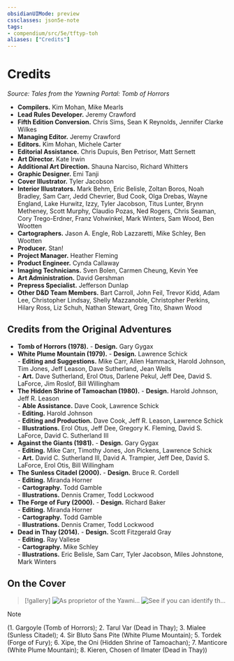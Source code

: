 ```yaml
---
obsidianUIMode: preview
cssclasses: json5e-note
tags:
- compendium/src/5e/tftyp-toh
aliases: ["Credits"]
---
```

# Credits
*Source: Tales from the Yawning Portal: Tomb of Horrors* 

- **Compilers.** Kim Mohan, Mike Mearls  
- **Lead Rules Developer.** Jeremy Crawford  
- **Fifth Edition Conversion.** Chris Sims, Sean K Reynolds, Jennifer Clarke Wilkes  
- **Managing Editor.** Jeremy Crawford  
- **Editors.** Kim Mohan, Michele Carter  
- **Editorial Assistance.** Chris Dupuis, Ben Petrisor, Matt Sernett  
- **Art Director.** Kate Irwin  
- **Additional Art Direction.** Shauna Narciso, Richard Whitters  
- **Graphic Designer.** Emi Tanji  
- **Cover Illustrator.** Tyler Jacobson  
- **Interior Illustrators.** Mark Behm, Eric Belisle, Zoltan Boros, Noah Bradley, Sam Carr, Jedd Chevrier, Bud Cook, Olga Drebas, Wayne England, Lake Hurwitz, Izzy, Tyler Jacobson, Titus Lunter, Brynn Metheney, Scott Murphy, Claudio Pozas, Ned Rogers, Chris Seaman, Cory Trego-Erdner, Franz Vohwinkel, Mark Winters, Sam Wood, Ben Wootten  
- **Cartographers.** Jason A. Engle, Rob Lazzaretti, Mike Schley, Ben Wootten  
- **Producer.** Stan!  
- **Project Manager.** Heather Fleming  
- **Product Engineer.** Cynda Callaway  
- **Imaging Technicians.** Sven Bolen, Carmen Cheung, Kevin Yee  
- **Art Administration.** David Gershman  
- **Prepress Specialist.** Jefferson Dunlap  
- **Other D&D Team Members.** Bart Carroll, John Feil, Trevor Kidd, Adam Lee, Christopher Lindsay, Shelly Mazzanoble, Christopher Perkins, Hilary Ross, Liz Schuh, Nathan Stewart, Greg Tito, Shawn Wood  

## Credits from the Original Adventures

- **Tomb of Horrors (1978).**     - **Design.** Gary Gygax    
- **White Plume Mountain (1979).**     - **Design.** Lawrence Schick    
        - **Editing and Suggestions.** Mike Carr, Allen Hammack, Harold Johnson, Tim Jones, Jeff Leason, Dave Sutherland, Jean Wells    
        - **Art.** Dave Sutherland, Erol Otus, Darlene Pekul, Jeff Dee, David S. LaForce, Jim Roslof, Bill Willingham    
- **The Hidden Shrine of Tamoachan (1980).**     - **Design.** Harold Johnson, Jeff R. Leason    
        - **Able Assistance.** Dave Cook, Lawrence Schick    
        - **Editing.** Harold Johnson    
        - **Editing and Production.** Dave Cook, Jeff R. Leason, Lawrence Schick    
        - **Illustrations.** Erol Otus, Jeff Dee, Gregory K. Fleming, David S. LaForce, David C. Sutherland III    
- **Against the Giants (1981).**     - **Design.** Gary Gygax    
        - **Editing.** Mike Carr, Timothy Jones, Jon Pickens, Lawrence Schick    
        - **Art.** David C. Sutherland III, David A. Trampier, Jeff Dee, David S. LaForce, Erol Otis, Bill Willingham    
- **The Sunless Citadel (2000).**     - **Design.** Bruce R. Cordell    
        - **Editing.** Miranda Horner    
        - **Cartography.** Todd Gamble    
        - **Illustrations.** Dennis Cramer, Todd Lockwood    
- **The Forge of Fury (2000).**     - **Design.** Richard Baker    
        - **Editing.** Miranda Horner    
        - **Cartography.** Todd Gamble    
        - **Illustrations.** Dennis Cramer, Todd Lockwood    
- **Dead in Thay (2014).**     - **Design.** Scott Fitzgerald Gray    
        - **Editing.** Ray Vallese    
        - **Cartography.** Mike Schley    
        - **Illustrations.** Eric Belisle, Sam Carr, Tyler Jacobson, Miles Johnstone, Mark Winters    

## On the Cover

> [!gallery]
> ![As proprietor of the Yawni...](/3-Mechanics/CLI/adventures/tales-from-the-yawning-portal-against-the-giants/img/credits.webp#gallery "As proprietor of the Yawning Portal, Durnan has heard amazing tales from adventurers of all sorts from across the multiverse, as seen in this array of characters by Tyler Jacobson.")
> ![See if you can identify th...](/3-Mechanics/CLI/adventures/tales-from-the-yawning-portal-against-the-giants/img/credits1.webp#gallery "See if you can identify the face and the adventure found in *Tales from the Yawning Portal*.")

> [!note]
> (1. Gargoyle (Tomb of Horrors); 2. Tarul Var (Dead in Thay); 3. Mialee (Sunless Citadel); 4. Sir Bluto Sans Pite (White Plume Mountain); 5. Tordek (Forge of Fury); 6. Xipe, the Oni (Hidden Shrine of Tamoachan); 7. Manticore (White Plume Mountain); 8. Kieren, Chosen of Ilmater (Dead in Thay))